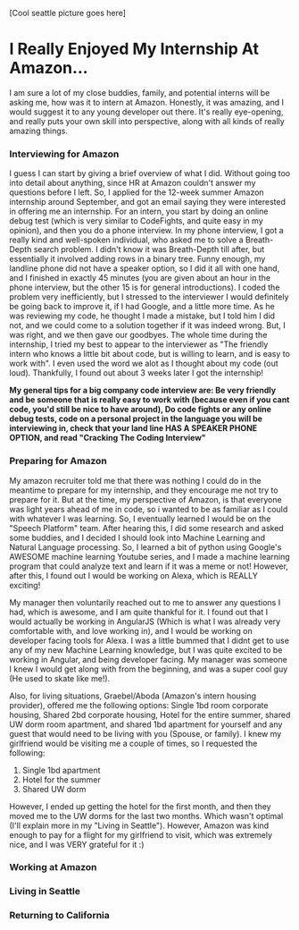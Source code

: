 [Cool seattle picture goes here]

# I Really Enjoyed My Internship At Amazon...

I am sure a lot of my close buddies, family, and potential interns will be asking me, how was it to intern at Amazon. Honestly, it was amazing, and I would suggest it to any young developer out there. It's really eye-opening, and really puts your own skill into perspective, along with all kinds of really amazing things.

### Interviewing for Amazon

I guess I can start by giving a brief overview of what I did. Without going too into detail about anything, since HR at Amazon couldn't answer my questions before I left. So, I applied for the 12-week summer Amazon internship around September, and got an email saying they were interested in offering me an internship. For an intern, you start by doing an online debug test (which is very similar to CodeFights, and quite easy in my opinion), and then you do a phone interview. In my phone interview, I got a really kind and well-spoken individual, who asked me to solve a Breath-Depth search problem. I didn't know it was Breath-Depth till after, but essentially it involved adding rows in a binary tree. Funny enough, my landline phone did not have a speaker option, so I did it all with one hand, and I finished in exactly 45 minutes (you are given about an hour in the phone interview, but the other 15 is for general introductions). I coded the problem very inefficiently, but I stressed to the interviewer I would definitely be going back to improve it, if I had Google, and a little more time. As he was reviewing my code, he thought I made a mistake, but I told him I did not, and we could come to a solution together if it was indeed wrong. But, I was right, and we then gave our goodbyes. The whole time during the internship, I tried my best to appear to the interviewer as "The friendly intern who knows a little bit about code, but is willing to learn, and is easy to work with". I even used the word we alot as I thought about my code (out loud). Thankfully, I found out about 3 weeks later I got the internship!

**My general tips for a big company code interview are: Be very friendly and be someone that is really easy to work with (because even if you cant code, you'd still be nice to have around), Do code fights or any online debug tests, code on a personal project in the language you will be interviewing in, check that your land line HAS A SPEAKER PHONE OPTION, and read "Cracking The Coding Interview"**

### Preparing for Amazon

My amazon recruiter told me that there was nothing I could do in the meantime to prepare for my internship, and they encourage me not try to prepare for it. But at the time, my perspective of Amazon, is that everyone was light years ahead of me in code, so i wanted to be as familiar as I could with whatever I was learning. So, I eventually learned I would be on the "Speech Platform" team. After hearing this, I did some research and asked some buddies, and I decided I should look into Machine Learning and Natural Language processing. So, I learned a bit of python using Google's AWESOME machine learning Youtube series, and I made a machine learning program that could analyze text and learn if it was a meme or not! However, after this, I found out I would be working on Alexa, which is REALLY exciting!

My manager then voluntarily reached out to me to answer any questions I had, which is awesome, and I am quite thankful for it. I found out that I would actually be working in AngularJS (Which is what I was already very comfortable with, and love working in), and I would be working on developer facing tools for Alexa. I was a little bummed that I didnt get to use any of my new Machine Learning knowledge, but I was quite excited to be working in Angular, and being developer facing. My manager was someone I knew I would get along with from the beginning, and was a super cool guy (He used to skate like me!).

Also, for living situations, Graebel/Aboda (Amazon's intern housing provider), offered me the following options: Single 1bd room corporate housing, Shared 2bd corporate housing, Hotel for the entire summer, shared UW dorm room apartment, and shared 1bd apartment for yourself and any guest that would need to be living with you (Spouse, or family). I knew my girlfriend would be visiting me a couple of times, so I requested the following:

1. Single 1bd apartment
2. Hotel for the summer
3. Shared UW dorm

However, I ended up getting the hotel for the first month, and then they moved me to the UW dorms for the last two months. Which wasn't optimal (I'll explain more in my "Living in Seattle"). However, Amazon was kind enough to pay for a flight for my girlfriend to visit, which was extremely nice, and I was VERY grateful for it :)

### Working at Amazon



### Living in Seattle

### Returning to California

